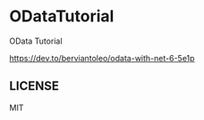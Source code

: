 # ODataTutorial

OData Tutorial

https://dev.to/berviantoleo/odata-with-net-6-5e1p

## LICENSE

MIT
